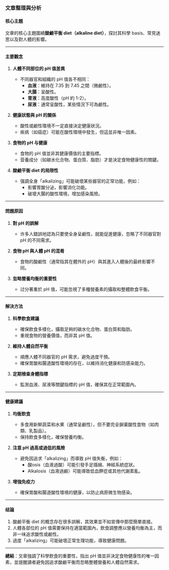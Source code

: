 ### 文章整理與分析

#### 核心主題  
文章的核心主題圍繞**酸鹼平衡 diet（alkaline diet）**，探討其科學 basis、常見迷思以及對人體的影響。

---

#### 主要觀念  

1. **人體不同部位的 pH 值差異**  
   - 不同器官和組織的 pH 值各不相同：  
     - **血液**：維持在 7.35 到 7.45 之間（微鹼性）。  
     - **大腸**：呈酸性。  
     - **胃液**：高度酸性（pH 約 1-2）。  
     - **尿液**：通常呈酸性，某些情況下可為鹼性。  

2. **健康狀態與 pH 的關係**  
   - 酸性或鹼性環境不一定直接決定健康狀況。  
   - 疾病（如癌症）可能在酸性環境中發生，但這並非唯一因素。  

3. **食物的 pH 与健康**  
   - 食物的 pH 值並非其健康價值的主要指標。  
   - 营養成分（如碳水化合物、蛋白質、脂肪）才是決定食物健康性的關鍵。  

4. **酸鹼平衡 diet 的局限性**  
   - 强調全身「alkalizing」可能破壞某些器官的正常功能，例如：  
     - 影響胃酸分泌，影響消化功能。  
     - 破壞大腸的酸性環境，增加感染風險。  

---

#### 問題原因  

1. **對 pH 的誤解**  
   - 许多人錯誤地認為只要使全身呈鹼性，就能促進健康，忽略了不同器官對 pH 的不同需求。  

2. **食物 pH 與人體 pH 的混肴**  
   - 食物的酸鹼性（通常指其在體外的 pH）與其進入人體後的最終影響不同。  

3. **忽略營養均衡的重要性**  
   - 过分著重於 pH 值，可能忽視了多種營養素的攝取和整體飲食平衡。  

---

#### 解決方法  

1. **科學飲食建議**  
   - 確保飲食多樣化，攝取足夠的碳水化合物、蛋白質和脂肪。  
   - 重視食物的營養價值，而非其 pH 值。  

2. **維持人體自然平衡**  
   - 順應人體不同器官的 pH 需求，避免過度干預。  
   - 確保胃酸和腸道酸性環境的存在，以維持消化健康和防感染能力。  

3. **定期檢查身體指標**  
   - 監測血液、尿液等關鍵指標的 pH 值，確保其在正常範圍內。  

---

#### 健康建議  

1. **均衡飲食**  
   - 多食用新鮮蔬菜和水果（通常呈鹼性），但不要完全摒棄酸性食物（如肉類、乳製品）。  
   - 保持飲食多樣化，確保營養均衡。  

2. **注意 pH 過高或過低的風險**  
   - 避免因追求「alkalizing」而導致 pH 值失衡，例如：  
     - 酸osis（血液過酸）可能引發手足搐搦、神經系統症狀。  
     - Alkalosis（血液過鹼）可能導致低血鉀症或其他代謝紊亂。  

3. **增強免疫力**  
   - 確保胃酸和腸道酸性環境的健康，以防止病原微生物感染。  

---

#### 结論  

1. 酸鹼平衡 diet 的概念存在很多誤解，其效果並不如宣傳中那麼簡單直接。  
2. 人體各部位的 pH 值需要保持在適當範圍內，飲食調整應以營養均衡為主，而非一味追求酸性或鹼性。  
3. 過度「alkalizing」可能破壞正常生理功能，導致健康問題。  

---

**總結**：文章強調了科學飲食的重要性，指出 pH 值並非決定食物健康性的唯一因素，並提醒讀者避免因追求酸鹼平衡而忽略整體營養和人體自然需求。